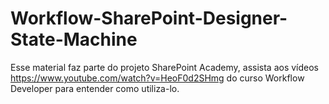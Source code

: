 # Workflow-SharePoint-Designer-State-Machine
Esse material faz parte do projeto SharePoint Academy, assista aos vídeos https://www.youtube.com/watch?v=HeoF0d2SHmg do curso Workflow Developer para entender como utiliza-lo.

